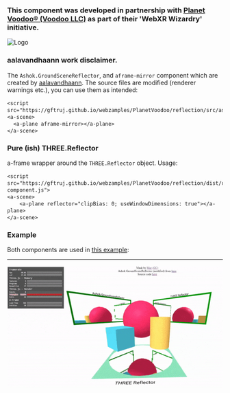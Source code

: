 ### This component was developed in partnership with [Planet Voodoo® (Voodoo LLC)](https://planetvoodoo.org/) as part of their 'WebXR Wizardry' initiative.
![Logo](./../media/PlanetVoodoo.gif "PlanetVoodoo")

### aalavandhaann work disclaimer.

The `Ashok.GroundSceneReflector`, and `aframe-mirror` component which are created by [aalavandhaann](https://github.com/aalavandhaann/three_reflector).
The source files are modified (renderer warnings etc.), you can use them as intended:

    <script src="https://gftruj.github.io/webzamples/PlanetVoodoo/reflection/src/ashok_reflector.js">
    <a-scene>
      <a-plane aframe-mirror></a-plane>
    </a-scene>

### Pure (ish) THREE.Reflector

a-frame wrapper around the `THREE.Reflector` object.
Usage:

    <script src="https://gftruj.github.io/webzamples/PlanetVoodoo/reflection/dist/reflector-component.js">
    <a-scene>
        <a-plane reflector="clipBias: 0; useWindowDimensions: true"></a-plane>
    </a-scene>
    
### Example

Both components are used in [this example](https://gftruj.github.io/webzamples/PlanetVoodoo/reflection):
<hr>

![Reflections](./../media/mirrors.gif "mirrors")
